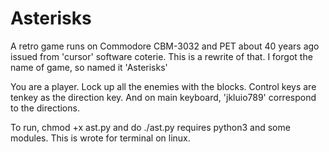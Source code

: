 # Asterisks
A retro game runs on Commodore CBM-3032 and PET about 40 years ago
issued from 'cursor' software coterie.
This is a rewrite of that. I forgot the name of game, so named it 'Asterisks'

You are a player. Lock up all the enemies with the blocks.
Control keys are tenkey as the direction key. And on main keyboard, 'jkluio789' correspond to
the directions.

To run, chmod +x ast.py and do ./ast.py
requires python3 and some modules.
This is wrote for terminal on linux.

